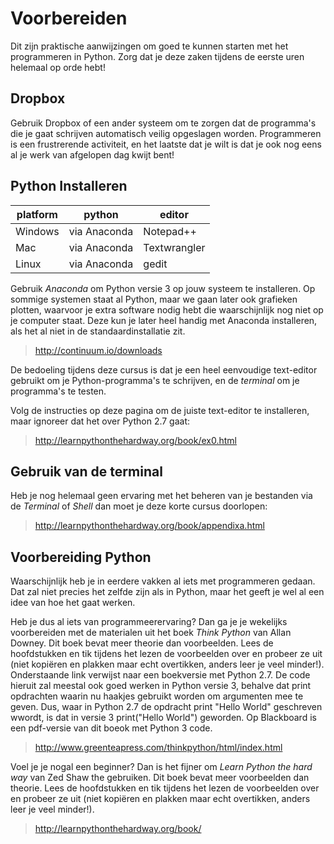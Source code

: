 # Voorbereiden

Dit zijn praktische aanwijzingen om goed te kunnen starten met het programmeren in Python. Zorg dat je deze zaken tijdens de eerste uren helemaal op orde hebt!

## Dropbox

Gebruik Dropbox of een ander systeem om te zorgen dat de programma's die je gaat schrijven automatisch veilig opgeslagen worden. Programmeren is een frustrerende activiteit, en het laatste dat je wilt is dat je ook nog eens al je werk van afgelopen dag kwijt bent!

## Python Installeren

| platform | python       | editor       |  
| -------- | ------------ | ------------ |  
| Windows  | via Anaconda | Notepad++    |  
| Mac      | via Anaconda | Textwrangler |  
| Linux    | via Anaconda | gedit        |  

Gebruik *Anaconda* om Python versie 3 op jouw systeem te installeren. Op sommige systemen staat al Python, maar we gaan later ook grafieken plotten, waarvoor je extra software nodig hebt die waarschijnlijk nog niet op je computer staat. Deze kun je later heel handig met Anaconda installeren, als het al niet in de standaardinstallatie zit.

> <http://continuum.io/downloads>

De bedoeling tijdens deze cursus is dat je een heel eenvoudige text-editor gebruikt om je Python-programma's te schrijven, en de *terminal* om je programma's te testen. 

Volg de instructies op deze pagina om de juiste text-editor te installeren, maar ignoreer dat het over Python 2.7 gaat:

> <http://learnpythonthehardway.org/book/ex0.html>

## Gebruik van de terminal

Heb je nog helemaal geen ervaring met het beheren van je bestanden via de *Terminal* of *Shell* dan moet je deze korte cursus doorlopen:

> <http://learnpythonthehardway.org/book/appendixa.html>

## Voorbereiding Python

Waarschijnlijk heb je in eerdere vakken al iets met programmeren gedaan. Dat zal niet precies het zelfde zijn als in Python, maar het geeft je wel al een idee van hoe het gaat werken.

Heb je dus al iets van programmeerervaring? Dan ga je je wekelijks voorbereiden met de materialen uit het boek *Think Python* van Allan Downey. Dit boek bevat meer theorie dan voorbeelden. Lees de hoofdstukken en tik tijdens het lezen de voorbeelden over en probeer ze uit (niet kopiëren en plakken maar echt overtikken, anders leer je veel minder!). Onderstaande link verwijst naar een boekversie met Python 2.7. De code hieruit zal meestal ook goed werken in Python versie 3, behalve dat print opdrachten waarin nu haakjes gebruikt worden om argumenten mee te geven. Dus, waar in Python 2.7 de opdracht print "Hello World" geschreven wwordt, is dat in versie 3 print("Hello World") geworden. Op Blackboard is een pdf-versie van dit boeok met Python 3 code.

> <http://www.greenteapress.com/thinkpython/html/index.html>

Voel je je nogal een beginner? Dan is het fijner om *Learn Python the hard way* van Zed Shaw the gebruiken. Dit boek bevat meer voorbeelden dan theorie. Lees de hoofdstukken en tik tijdens het lezen de voorbeelden over en probeer ze uit (niet kopiëren en plakken maar echt overtikken, anders leer je veel minder!).

> <http://learnpythonthehardway.org/book/>
